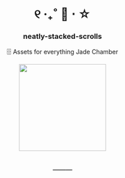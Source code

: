 <div align="center">

[//]: # "Header"

<h1> ୧ ‧₊˚ 🧧 ⋅ ☆ </h1>

<h3> neatly-stacked-scrolls </h3>
<p> 🗄️ Assets for everything Jade Chamber </p>

<img height="200" src="https://placehold.co/200x200"/>

</div>

###

<div align="center">

[//]: # "Footer"

<h2>───</h2>

</div>